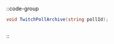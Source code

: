 ::code-group
  ```csharp [Method]
  void TwitchPollArchive(string pollId);
  ```
  ```csharp [Example]

  ```
::